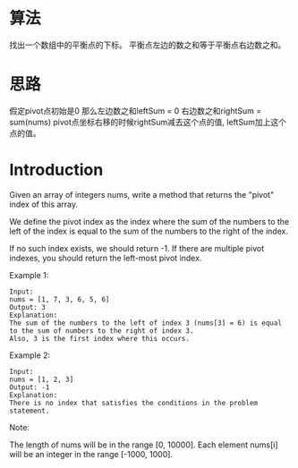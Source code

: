 # 算法
找出一个数组中的平衡点的下标。
平衡点左边的数之和等于平衡点右边数之和。
# 思路
假定pivot点初始是0
那么左边数之和leftSum = 0
右边数之和rightSum = sum(nums)
pivot点坐标右移的时候rightSum减去这个点的值, leftSum加上这个点的值。

# Introduction 
Given an array of integers nums, write a method that returns the "pivot" index of this array.

We define the pivot index as the index where the sum of the numbers to the left of the index is equal to the sum of the numbers to the right of the index.

If no such index exists, we should return -1. If there are multiple pivot indexes, you should return the left-most pivot index.

Example 1:
```
Input: 
nums = [1, 7, 3, 6, 5, 6]
Output: 3
Explanation: 
The sum of the numbers to the left of index 3 (nums[3] = 6) is equal to the sum of numbers to the right of index 3.
Also, 3 is the first index where this occurs.
```
Example 2:
```
Input: 
nums = [1, 2, 3]
Output: -1
Explanation: 
There is no index that satisfies the conditions in the problem statement.
```
Note:

The length of nums will be in the range [0, 10000].
Each element nums[i] will be an integer in the range [-1000, 1000].

